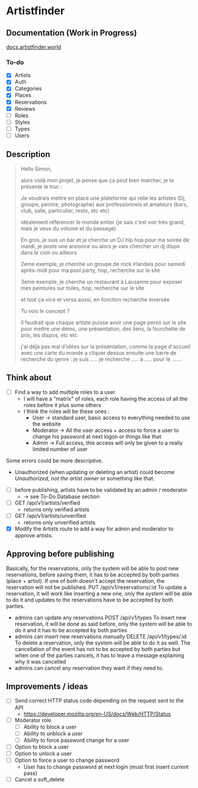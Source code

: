 # Artistfinder

## Documentation (Work in Progress)

[docs.artistfinder.world](https://docs.artistfinder.world)

### To-do

- [x] Artists
- [x] Auth
- [x] Categories
- [x] Places
- [x] Reservations
- [x] Reviews
- [ ] Roles
- [ ] Styles
- [ ] Types
- [ ] Users

## Description

> Hello Simon,
> 
> alors voilà mon projet, je pense que ça peut bien marcher, je te présente le truc :
>
> Je voudrais mettre en place une plateforme qui relie les artistes (Dj, groupe, peintre, photographe) aux professionnels et amateurs (bars, club, salle, particulier, resto, etc etc)
>
> idéalement référencer le monde entier (je sais c'est voir très grand, mais je veux du volume et du passage)
>
> En gros, je suis un bar et je cherche un DJ hip hop pour ma soirée de mardi, je poste une annonce ou alors je vais chercher un dj dispo dans le coin ou ailleurs
>
> 2eme exemple, je cherche un groupe de rock irlandais pour samedi après-midi pour ma pool party, hop, recherche sur le site
>
> 3eme exemple, je cherche un restaurant à Lausanne pour exposer mes peintures sur toiles, hop, recherche sur le site
>
> et tout ça vice et versa aussi, en fonction recherche inversée
>
> Tu vois le concept ?
> 
> Il faudrait que chaque artiste puisse avoir une page perso sur le site pour mettre une démo, une présentation, des liens, la fourchette de prix, les dispos, etc etc
> 
> j'ai déjà pas mal d'idées sur la présentation, comme la page d'accueil avec une carte du monde a cliquer dessus
> ensuite une barre de recherche du genre : je suis ..... je recherche ..... à ..... pour le .......

## Think about

- [ ] Find a way to add multiple roles to a user.
  - I will have a "matrix" of roles, each role having the access of all the roles before it plus some others
  - I think the roles will be these ones :
    - User -> standard user, basic access to everything needed to use the website
    - Moderator -> All the user access + access to force a user to change his password at next logon or things like that
    - Admin -> Full access, this access will only be given to a really limited number of user

Some errors could be more descriptive.

- Unauthorized (when updating or deleting an artist) could become _Unauthorized, not the artist owner_ or something like that.

- [ ] before publishing, artists have to be validated by an admin / moderator
  - -> see To-Do Database section
- [ ] GET /api/v1/artists/verified
  - returns only verified artists
- [ ] GET /api/v1/artists/unverified
  - returns only unverified artists
- [x] Modify the Artists route to add a way for admin and moderator to approve artists.

## Approving before publishing

 Basically, for the reservations, only the system will be able to post new reservations, before saving them, it has to be
 accepted by both parties (place + artist). If one of both doesn't accept the reservation, the reservation will not be 
 published.
 PUT /api/v1/reservations/:id
 To update a reservation, it will work like inserting a new one, only the system will be able to do it and updates to the 
 reservations have to be accepted by both parties.
 - admins can update any reservations
 POST /api/v1/types
 To insert new reservation, it will be done as said before, only the system will be able to do it and it has to be
 accepted by both parties
 - admins can insert new reservations manually
 DELETE /api/v1/types/:id
 To delete a reservation, only the system will be able to do it as well. 
 The cancellation of the event has not to be accepted by both parties but when one of the parties cancels, it has to leave
 a message explaining why it was cancelled
 - admins can cancel any reservation they want if they need to.

## Improvements / ideas

- [ ] Send correct HTTP status code depending on the request sent to the API
  - https://developer.mozilla.org/en-US/docs/Web/HTTP/Status
- [ ] Moderator role
  - [ ] Ability to block a user
  - [ ] Ability to unblock a user
  - [ ] Ability to force password change for a user
- [ ] Option to block a user
- [ ] Option to unlock a user
- [ ] Option to force a user to change password
  - User has to change password at next login (must first insert current pass)
- [ ] Cancel a soft_delete
